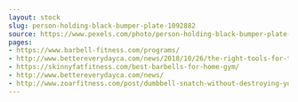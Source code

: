 ```yaml
---
layout: stock
slug: person-holding-black-bumper-plate-1092882
source: https://www.pexels.com/photo/person-holding-black-bumper-plate-1092882/
pages:
- https://www.barbell-fitness.com/programs/
- http://www.bettereverydayca.com/news/2018/10/26/the-right-tools-for-the-job-fill-your-toolbox-pt-3-barbells
- https://skinnyfatfitness.com/best-barbells-for-home-gym/
- http://www.bettereverydayca.com/news/
- http://www.zoarfitness.com/post/dumbbell-snatch-without-destroying-your-back
---
```

